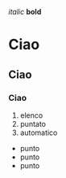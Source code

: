 *italic*
**bold**
#  Ciao
## Ciao
### Ciao
1. elenco
2. puntato
3. automatico

- punto
- punto
- punto
